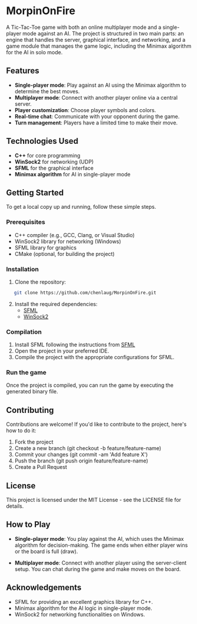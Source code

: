 # MorpinOnFire

A Tic-Tac-Toe game with both an online multiplayer mode and a single-player mode against an AI. The project is structured in two main parts: an engine that handles the server, graphical interface, and networking, and a game module that manages the game logic, including the Minimax algorithm for the AI in solo mode.

## Features

- **Single-player mode**: Play against an AI using the Minimax algorithm to determine the best moves.
- **Multiplayer mode**: Connect with another player online via a central server.
- **Player customization**: Choose player symbols and colors.
- **Real-time chat**: Communicate with your opponent during the game.
- **Turn management**: Players have a limited time to make their move.

## Technologies Used

- **C++** for core programming
- **WinSock2** for networking (UDP)
- **SFML** for the graphical interface
- **Minimax algorithm** for AI in single-player mode

## Getting Started

To get a local copy up and running, follow these simple steps.

### Prerequisites

- C++ compiler (e.g., GCC, Clang, or Visual Studio)
- WinSock2 library for networking (Windows)
- SFML library for graphics
- CMake (optional, for building the project)

### Installation

1. Clone the repository:
```bash  
   git clone https://github.com/chenlaug/MorpinOnFire.git
```
2. Install the required dependencies:
	* [SFML](https://www.sfml-dev.org/fr/)
    * [WinSock2 ](https://learn.microsoft.com/en-us/windows/win32/api/winsock2/)

### Compilation 

1. Install SFML following the instructions from [SFML](https://www.sfml-dev.org/tutorials/3.0/)
2. Open the project in your preferred IDE.
3. Compile the project with the appropriate configurations for SFML.

### Run the game

Once the project is compiled, you can run the game by executing the generated binary file.

## Contributing

Contributions are welcome! If you'd like to contribute to the project, here's how to do it:
1. Fork the project
2. Create a new branch (git checkout -b feature/feature-name)
3. Commit your changes (git commit -am 'Add feature X')
4. Push the branch (git push origin feature/feature-name)
5. Create a Pull Request

## License

This project is licensed under the MIT License - see the LICENSE file for details.

## How to Play

* **Single-player mode**: You play against the AI, which uses the Minimax algorithm for decision-making. The game ends when either player wins or the board is full (draw).

* **Multiplayer mode**: Connect with another player using the server-client setup. You can chat during the game and make moves on the board.

## Acknowledgements

* SFML for providing an excellent graphics library for C++.
* Minimax algorithm for the AI logic in single-player mode.
* WinSock2 for networking functionalities on Windows.